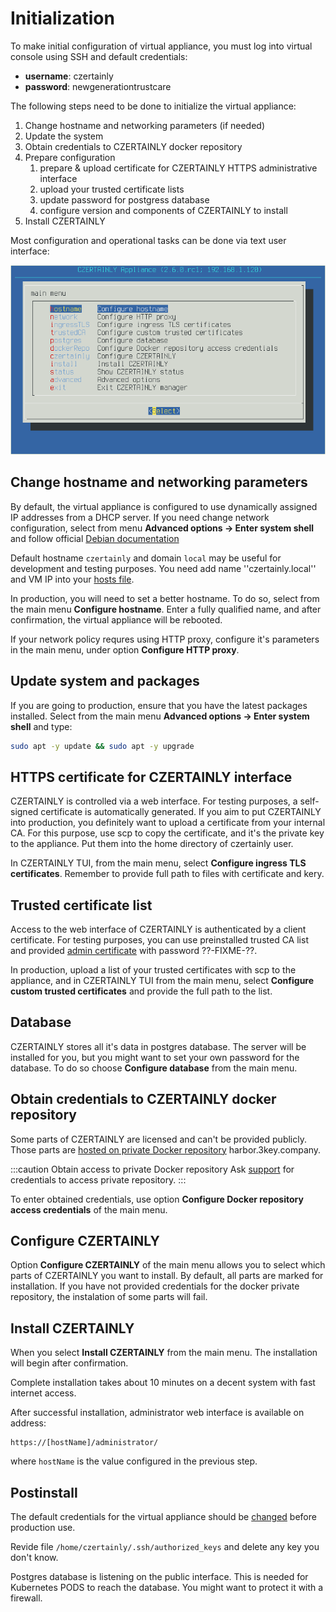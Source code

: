 # Initialization

To make initial configuration of virtual appliance, you must log into virtual console using SSH and default credentials:
* **username**: czertainly
* **password**: newgenerationtrustcare

The following steps need to be done to initialize the virtual appliance:
1. Change hostname and networking parameters (if needed)
2. Update the system
3. Obtain credentials to CZERTAINLY docker repository
3. Prepare configuration
   1. prepare & upload certificate for CZERTAINLY HTTPS administrative interface
   1. upload your trusted certificate lists
   3. update password for postgress database
   4. configure version and components of CZERTAINLY to install
4. Install CZERTAINLY

Most configuration and operational tasks can be done via text user interface:

![CZERTAINLY TUI](../../../assets/CZERTAINLY-TUI.png)

## Change hostname and networking parameters

By default, the virtual appliance is configured to use dynamically assigned IP addresses from a DHCP server. If you need change network configuration, select from menu **Advanced options -> Enter system shell** and follow official [Debian documentation](https://wiki.debian.org/NetworkConfiguration#Configuring_the_interface_manually)

Default hostname `czertainly` and domain `local` may be useful for development and testing purposes. You need add name ''czertainly.local'' and VM IP into your [hosts file](https://www.howtogeek.com/27350/beginner-geek-how-to-edit-your-hosts-file/).

In production, you will need to set a better hostname. To do so, select from the main menu **Configure hostname**. Enter a fully qualified name, and after confirmation, the virtual appliance will be rebooted.

If your network policy requres using HTTP proxy, configure it's parameters in the main menu, under option **Configure HTTP proxy**.

## Update system and packages

If you are going to production, ensure that you have the latest packages installed. Select from the main menu **Advanced options -> Enter system shell** and type:
```bash
sudo apt -y update && sudo apt -y upgrade
```

## HTTPS certificate for CZERTAINLY interface

CZERTAINLY is controlled via a web interface. For testing purposes, a self-signed certificate is automatically generated. If you aim to put CZERTAINLY into production, you definitely want to upload a certificate from your internal CA. For this purpose, use scp to copy the certificate, and it's the private key to the appliance. Put them into the home directory of czertainly user.

In CZERTAINLY TUI, from the main menu, select **Configure ingress TLS certificates**. Remember to provide full path to files with certificate and kery.

## Trusted certificate list

Access to the web interface of CZERTAINLY is authenticated by a client certificate. For testing purposes, you can use preinstalled trusted CA list and provided [admin certificate](https://github.com/3KeyCompany/CZERTAINLY-Helm-Charts/blob/develop/dummy-certificates/private/admin.p12) with password ??-FIXME-??.

In production, upload a list of your trusted certificates with scp to the appliance, and in CZERTAINLY TUI from the main menu, select **Configure custom trusted certificates** and provide the full path to the list.

## Database

CZERTAINLY stores all it's data in postgres database. The server will be installed for you, but you might want to set your own password for the database. To do so choose **Configure database** from the main menu.

## Obtain credentials to CZERTAINLY docker repository

Some parts of CZERTAINLY are licensed and can't be provided publicly. Those parts are [hosted on private Docker repository](https://docs.czertainly.com/docs/current-versions/) harbor.3key.company.

:::caution Obtain access to private Docker repository
Ask [support](https://docs.czertainly.com/docs/feedback-support/) for credentials to access private repository.
:::

To enter obtained credentials, use option **Configure Docker repository access credentials** of the main menu. 

## Configure CZERTAINLY

Option **Configure CZERTAINLY** of the main menu allows you to select which parts of CZERTAINLY you want to install. By default, all parts are marked for installation. If you have not provided credentials for the docker private repository, the instalation of some parts will fail.

## Install CZERTAINLY

When you select **Install CZERTAINLY** from the main menu. The installation will begin after confirmation.

Complete installation takes about 10 minutes on a decent system with fast internet access.

After successful installation, administrator web interface is available on address:
```
https://[hostName]/administrator/
```
where `hostName` is the value configured in the previous step.

## Postinstall 

The default credentials for the virtual appliance should be [changed](https://docs.czertainly.com/docs/installation-guide/deployment/deployment-appliance/operations/#change-user-password) before production use.

Revide file `/home/czertainly/.ssh/authorized_keys` and delete any key you don't know.

Postgres database is listening on the public interface. This is needed for Kubernetes PODS to reach the database. You might want to protect it with a firewall.
